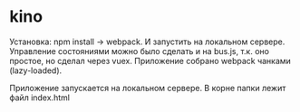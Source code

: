 # kino

Установка: npm install -> webpack. И запустить на локальном сервере.
Управление состояниями можно было сделать и на bus.js, т.к. оно простое, но сделал через vuex. 
Приложение собрано webpack чанками (lazy-loaded).

Приложение запускается на локальном сервере. В корне папки лежит файл index.html
